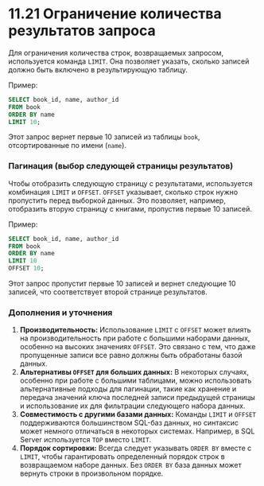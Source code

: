 # 11.21 Ограничение количества результатов запроса

Для ограничения количества строк, возвращаемых запросом, используется команда `LIMIT`. Она позволяет указать, сколько записей должно быть включено в результирующую таблицу.

Пример:

```sql
SELECT book_id, name, author_id
FROM book
ORDER BY name
LIMIT 10;
```

Этот запрос вернет первые 10 записей из таблицы `book`, отсортированные по имени (`name`).

### Пагинация (выбор следующей страницы результатов)

Чтобы отобразить следующую страницу с результатами, используется комбинация `LIMIT` и `OFFSET`. `OFFSET` указывает, сколько строк нужно пропустить перед выборкой данных. Это позволяет, например, отобразить вторую страницу с книгами, пропустив первые 10 записей.

Пример:

```sql
SELECT book_id, name, author_id
FROM book
ORDER BY name
LIMIT 10
OFFSET 10;
```

Этот запрос пропустит первые 10 записей и вернет следующие 10 записей, что соответствует второй странице результатов.

### Дополнения и уточнения

1. **Производительность:** Использование `LIMIT` с `OFFSET` может влиять на производительность при работе с большими наборами данных, особенно на высоких значениях `OFFSET`. Это связано с тем, что даже пропущенные записи все равно должны быть обработаны базой данных.
2. **Альтернативы `OFFSET` для больших данных:** В некоторых случаях, особенно при работе с большими таблицами, можно использовать альтернативные подходы для пагинации, такие как хранение и передача значений ключа последней записи предыдущей страницы и использование их для фильтрации следующего набора данных.
3. **Совместимость с другими базами данных:** Команды `LIMIT` и `OFFSET` поддерживаются большинством SQL-баз данных, но синтаксис может немного отличаться в некоторых системах. Например, в SQL Server используется `TOP` вместо `LIMIT`.
4. **Порядок сортировки:** Всегда следует указывать `ORDER BY` вместе с `LIMIT`, чтобы гарантировать определенный порядок строк в возвращаемом наборе данных. Без `ORDER BY` база данных может вернуть строки в произвольном порядке.